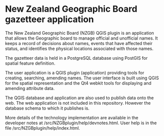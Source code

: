 New Zealand Geographic Board gazetteer application
==================================================

The New Zealand Geographic Board (NZGB) QGIS plugin is an application that
allows the Geographic board to manage official and unofficial names.  It
keeps a record of decisions about names, events that have affected their
status, and identifies the physical locations associated with those names.

The gazetteer data is held in a PostgreSQL database using PostGIS for 
spatial feature definition.

The user application is a QGIS plugin (application) providing tools for
creating, searching, amending names.  The user interface is built using
QGIS for the spatial representation and the Qt4 webkit tools for displaying
and amending attribute data.

The QGIS database and application are also used to publish data onto the
web.  The web application is not included in this repository.  However the
database schema to which it publishes is.

More details of the technology implementation are available in the
developer notes at /src/NZGBplugin/help/devnotes.html.  User help is
in the file /src/NZGBplugin/help/index.html.

